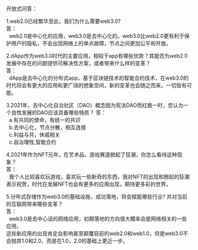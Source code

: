 

开放式问答：  
  
1.web2.0已经繁华至此，我们为什么需要web3.0?  
答：  
&nbsp;&nbsp;web2.0是中心化的应用，web3.0是去中心化的。web3.0比web2.0更有利于保护用户的隐私，不会出现网络上的单点故障，节点之间更加公平和开放。

2.dApp作为web3.0时代的主要应用，相较于app有哪些优势？其能否为web2.0发展中存在的问题提供可解决性方案，或者带来什么样的变革？  
答：  
&nbsp;&nbsp;dApp是去中心化的分布式app，基于区块链技术的智能合约技术，在web3.0的时代将会有更大的应用和更广阔的想象空间，新的变革也会随之而来，一切皆有可能。

3.2021年，去中心化自治社区（DAO）概念因为宪法DAO而红极一时，您认为一个良性发展的DAO应该具备哪些特质？
答：  
&nbsp;&nbsp;a.有共同的使命，有统一的共识  
&nbsp;&nbsp;b.去中心化，节点分散，相互连接  
&nbsp;&nbsp;c.利益与共，休戚相关  
&nbsp;&nbsp;c.自治理性,智能合约  

4.2021年作为NFT元年，在艺术品、游戏赛道掀起了狂潮，你怎么看待这种现象？  
答：  
&nbsp;&nbsp;我个人比较喜欢玩游戏，喜欢玩一些新奇的东西，我对NFT的出现和掀起的狂潮表示祝贺，时代在发展NFT也会有更多的应用出现，期待更多彩的世界。

5.分布式存储作为web3.0的基础设施，成功落地，将会赋能哪些行业? 并对当前的互联网带来哪些变革？  
答：  
&nbsp;&nbsp;web3.0是去中心话的网络应用，初期落地的方向很大概率会是网络相关的一些应用。  
这些新应用的出现肯定会影响甚至颠覆目前的web2.0和web1.0，但是web3.0不会抛弃1.0和2.0，而是在1.0，2.0的基础上更近一步。 
